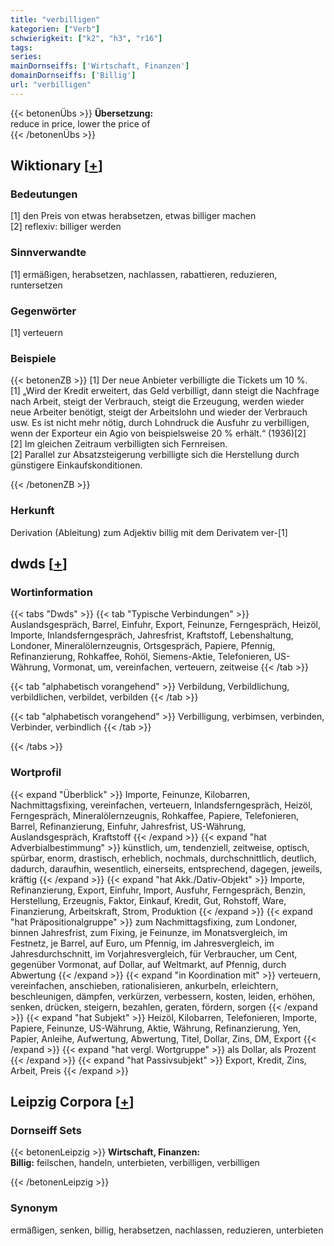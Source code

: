 ```yaml
---
title: "verbilligen"
kategorien: ["Verb"]
schwierigkeit: ["k2", "h3", "r16"]
tags:
series:
mainDornseiffs: ['Wirtschaft, Finanzen']
domainDornseiffs: ['Billig']
url: "verbilligen"
---
```


{{< betonenÜbs >}}
**Übersetzung:**  
reduce in price, lower  the price of  
{{< /betonenÜbs >}}

## Wiktionary [[+](https://de.wiktionary.org/wiki/verbilligen)]

### Bedeutungen
[1] den Preis von etwas herabsetzen, etwas billiger machen  
[2] reflexiv: billiger werden  

### Sinnverwandte
[1] ermäßigen, herabsetzen, nachlassen, rabattieren, reduzieren, runtersetzen  

### Gegenwörter
[1] verteuern  

### Beispiele
{{< betonenZB >}}
[1] Der neue Anbieter verbilligte die Tickets um 10 %.  
[1] „Wird der Kredit erweitert, das Geld verbilligt, dann steigt die Nachfrage nach Arbeit, steigt der Verbrauch, steigt die Erzeugung, werden wieder neue Arbeiter benötigt, steigt der Arbeitslohn und wieder der Verbrauch usw. Es ist nicht mehr nötig, durch Lohndruck die Ausfuhr zu verbilligen, wenn der Exporteur ein Agio von beispielsweise 20 % erhält.“ (1936)[2]  
[2] Im gleichen Zeitraum verbilligten sich Fernreisen.  
[2] Parallel zur Absatzsteigerung verbilligte sich die Herstellung durch günstigere Einkaufskonditionen.  

{{< /betonenZB >}}
### Herkunft
Derivation (Ableitung) zum Adjektiv billig mit dem Derivatem ver-[1]  



## dwds [[+](https://www.dwds.de/wb/verbilligen)]

### Wortinformation
{{< tabs "Dwds" >}}
{{< tab "Typische Verbindungen" >}}
Auslandsgespräch, Barrel, Einfuhr, Export, Feinunze, Ferngespräch, Heizöl, Importe, Inlandsferngespräch, Jahresfrist, Kraftstoff, Lebenshaltung, Londoner, Mineralölernzeugnis, Ortsgespräch, Papiere, Pfennig, Refinanzierung, Rohkaffee, Rohöl, Siemens-Aktie, Telefonieren, US-Währung, Vormonat, um, vereinfachen, verteuern, zeitweise
{{< /tab >}}

{{< tab "alphabetisch vorangehend" >}}
Verbildung, Verbildlichung, verbildlichen, verbildet, verbilden
{{< /tab >}}

{{< tab "alphabetisch vorangehend" >}}
Verbilligung, verbimsen, verbinden, Verbinder, verbindlich
{{< /tab >}}

{{< /tabs >}}

### Wortprofil
{{< expand "Überblick" >}} Importe, Feinunze, Kilobarren, Nachmittagsfixing, vereinfachen, verteuern, Inlandsferngespräch, Heizöl, Ferngespräch, Mineralölernzeugnis, Rohkaffee, Papiere, Telefonieren, Barrel, Refinanzierung, Einfuhr, Jahresfrist, US-Währung, Auslandsgespräch, Kraftstoff {{< /expand >}}
{{< expand "hat Adverbialbestimmung" >}} künstlich, um, tendenziell, zeitweise, optisch, spürbar, enorm, drastisch, erheblich, nochmals, durchschnittlich, deutlich, dadurch, daraufhin, wesentlich, einerseits, entsprechend, dagegen, jeweils, kräftig {{< /expand >}}
{{< expand "hat Akk./Dativ-Objekt" >}} Importe, Refinanzierung, Export, Einfuhr, Import, Ausfuhr, Ferngespräch, Benzin, Herstellung, Erzeugnis, Faktor, Einkauf, Kredit, Gut, Rohstoff, Ware, Finanzierung, Arbeitskraft, Strom, Produktion {{< /expand >}}
{{< expand "hat Präpositionalgruppe" >}} zum Nachmittagsfixing, zum Londoner, binnen Jahresfrist, zum Fixing, je Feinunze, im Monatsvergleich, im Festnetz, je Barrel, auf Euro, um Pfennig, im Jahresvergleich, im Jahresdurchschnitt, im Vorjahresvergleich, für Verbraucher, um Cent, gegenüber Vormonat, auf Dollar, auf Weltmarkt, auf Pfennig, durch Abwertung {{< /expand >}}
{{< expand "in Koordination mit" >}} verteuern, vereinfachen, anschieben, rationalisieren, ankurbeln, erleichtern, beschleunigen, dämpfen, verkürzen, verbessern, kosten, leiden, erhöhen, senken, drücken, steigern, bezahlen, geraten, fördern, sorgen {{< /expand >}}
{{< expand "hat Subjekt" >}} Heizöl, Kilobarren, Telefonieren, Importe, Papiere, Feinunze, US-Währung, Aktie, Währung, Refinanzierung, Yen, Papier, Anleihe, Aufwertung, Abwertung, Titel, Dollar, Zins, DM, Export {{< /expand >}}
{{< expand "hat vergl. Wortgruppe" >}} als Dollar, als Prozent {{< /expand >}}
{{< expand "hat Passivsubjekt" >}} Export, Kredit, Zins, Arbeit, Preis {{< /expand >}}

## Leipzig Corpora [[+](https://corpora.uni-leipzig.de/en/res?word=verbilligen&corpusId=deu_newscrawl-public_2018)]

### Dornseiff Sets
{{< betonenLeipzig >}}
**Wirtschaft, Finanzen:**  
**Billig:** feilschen, handeln, unterbieten, verbilligen, verbilligen  

{{< /betonenLeipzig >}}

### Synonym
ermäßigen, senken, billig, herabsetzen, nachlassen, reduzieren, unterbieten

